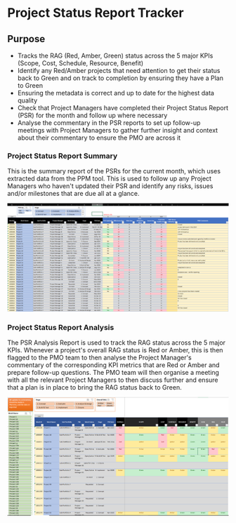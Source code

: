 # Project Status Report Tracker

## Purpose
- Tracks the RAG (Red, Amber, Green) status across the 5 major KPIs (Scope, Cost, Schedule, Resource, Benefit)
- Identify any Red/Amber projects that need attention to get their status back to Green and on track to completion by ensuring they have a Plan to Green
- Ensuring the metadata is correct and up to date for the highest data quality
- Check that Project Managers have completed their Project Status Report (PSR) for the month and follow up where necessary
- Analyse the commentary in the PSR reports to set up follow-up meetings with Project Managers to gather further insight and context about their commentary to ensure the PMO are across it

### Project Status Report Summary
This is the summary report of the PSRs for the current month, which uses extracted data from the PPM tool. This is used to follow up any Project Managers who haven't updated their PSR and identify any risks, issues and/or milestones that are due all at a glance.

![Screenshot1](/Project%20Status%20Report%20Tracker/Images/Project_Status_Reporting_Screenshot2.PNG)

### Project Status Report Analysis
The PSR Analysis Report is used to track the RAG status across the 5 major KPIs. Whenever a project's overall RAG status is Red or Amber, this is then flagged to the PMO team to then analyse the Project Manager's commentary of the corresponding KPI metrics that are Red or Amber and prepare follow-up questions.
The PMO team will then organise a meeting with all the relevant Project Managers to then discuss further and ensure that a plan is in place to bring the RAG status back to Green.

![Screenshot2](/Project%20Status%20Report%20Tracker/Images/Project_Status_Reporting_Screenshot.PNG)
